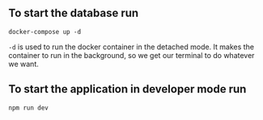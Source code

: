 ## To start the database run
`docker-compose up -d` 

`-d` is used to run the docker container in the detached mode. 
It makes the container to run in the background, so we get 
our terminal to do whatever we want. 

## To start the application in developer mode run
`npm run dev`


